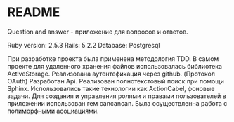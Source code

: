 # README

Question and answer - приложение для вопросов и ответов.

Ruby version: 2.5.3 Rails: 5.2.2 Database: Postgresql

При разработке проекта была применена методология TDD. В самом проекте для удаленного хранения файлов использовалась библиотека ActiveStorage. Реализована аутентефикация через github. (Протокол OAuth) Разработан Api. Реализован полнотекстовый поиск при помощи Sphinx. Использовались такие технологии как ActionCabel, фоновые задачи. Для создания и управления ролями и правами пользователей в приложении использован гем cancancan. Была осуществленна работа с полиморфными асоциациями.

